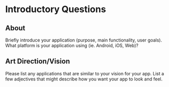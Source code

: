 # Introductory Questions

## About
Briefly introduce your application (purpose, main functionality, user goals).
What platform is your application using (ie. Android, iOS, Web)?

 ## Art Direction/Vision
 Please list any applications that are similar to your vision for your app.
 List a few adjectives that might describe how you want your app to look and feel.
